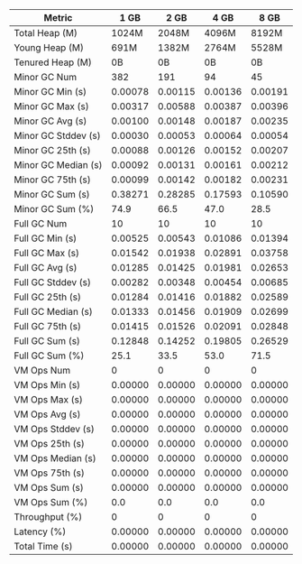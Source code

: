 | Metric | 1 GB | 2 GB | 4 GB | 8 GB |
|------|----|----|----|----|
| Total Heap (M) | 1024M | 2048M | 4096M | 8192M |
| Young Heap (M) | 691M | 1382M | 2764M | 5528M |
| Tenured Heap (M) | 0B | 0B | 0B | 0B |
| Minor GC Num | 382 | 191 | 94 | 45 |
| Minor GC Min (s) | 0.00078 | 0.00115 | 0.00136 | 0.00191 |
| Minor GC Max (s) | 0.00317 | 0.00588 | 0.00387 | 0.00396 |
| Minor GC Avg (s) | 0.00100 | 0.00148 | 0.00187 | 0.00235 |
| Minor GC Stddev (s) | 0.00030 | 0.00053 | 0.00064 | 0.00054 |
| Minor GC 25th (s) | 0.00088 | 0.00126 | 0.00152 | 0.00207 |
| Minor GC Median (s) | 0.00092 | 0.00131 | 0.00161 | 0.00212 |
| Minor GC 75th (s) | 0.00099 | 0.00142 | 0.00182 | 0.00231 |
| Minor GC Sum (s) | 0.38271 | 0.28285 | 0.17593 | 0.10590 |
| Minor GC Sum (%) | 74.9 | 66.5 | 47.0 | 28.5 |
| Full GC Num | 10 | 10 | 10 | 10 |
| Full GC Min (s) | 0.00525 | 0.00543 | 0.01086 | 0.01394 |
| Full GC Max (s) | 0.01542 | 0.01938 | 0.02891 | 0.03758 |
| Full GC Avg (s) | 0.01285 | 0.01425 | 0.01981 | 0.02653 |
| Full GC Stddev (s) | 0.00282 | 0.00348 | 0.00454 | 0.00685 |
| Full GC 25th (s) | 0.01284 | 0.01416 | 0.01882 | 0.02589 |
| Full GC Median (s) | 0.01333 | 0.01456 | 0.01909 | 0.02699 |
| Full GC 75th (s) | 0.01415 | 0.01526 | 0.02091 | 0.02848 |
| Full GC Sum (s) | 0.12848 | 0.14252 | 0.19805 | 0.26529 |
| Full GC Sum (%) | 25.1 | 33.5 | 53.0 | 71.5 |
| VM Ops Num | 0 | 0 | 0 | 0 |
| VM Ops Min (s) | 0.00000 | 0.00000 | 0.00000 | 0.00000 |
| VM Ops Max (s) | 0.00000 | 0.00000 | 0.00000 | 0.00000 |
| VM Ops Avg (s) | 0.00000 | 0.00000 | 0.00000 | 0.00000 |
| VM Ops Stddev (s) | 0.00000 | 0.00000 | 0.00000 | 0.00000 |
| VM Ops 25th (s) | 0.00000 | 0.00000 | 0.00000 | 0.00000 |
| VM Ops Median (s) | 0.00000 | 0.00000 | 0.00000 | 0.00000 |
| VM Ops 75th (s) | 0.00000 | 0.00000 | 0.00000 | 0.00000 |
| VM Ops Sum (s) | 0.00000 | 0.00000 | 0.00000 | 0.00000 |
| VM Ops Sum (%) | 0.0 | 0.0 | 0.0 | 0.0 |
| Throughput (%) | 0 | 0 | 0 | 0 |
| Latency (%) | 0.00000 | 0.00000 | 0.00000 | 0.00000 |
| Total Time (s) | 0.00000 | 0.00000 | 0.00000 | 0.00000 |
